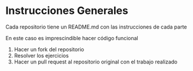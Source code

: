 # Instrucciones Generales

Cada repositorio tiene un README.md con las instrucciones de cada parte

En este caso es imprescindible hacer código funcional

1. Hacer un fork del repositorio
2. Resolver los ejercicios
3. Hacer un pull request al repositorio original con el trabajo realizado

